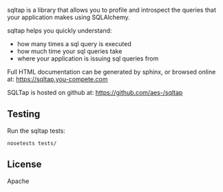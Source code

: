 sqltap is a library that allows you to profile and introspect the
queries that your application makes using SQLAlchemy.

sqltap helps you quickly understand:

   * how many times a sql query is executed
   * how much time your sql queries take
   * where your application is issuing sql queries from

Full HTML documentation can be generated by sphinx, or browsed online at: https://sqltap.you-compete.com

SQLTap is hosted on github at: https://github.com/aes-/sqltap

## Testing
Run the sqltap tests:

    nosetests tests/

## License
Apache
